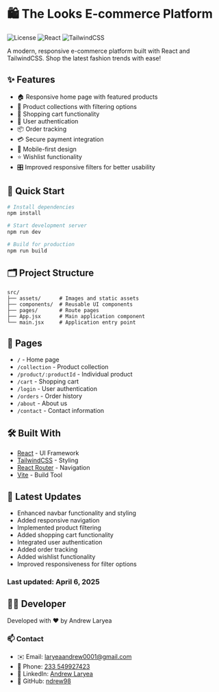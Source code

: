# 🛍️ The Looks E-commerce Platform

![License](https://img.shields.io/badge/license-MIT-blue.svg)
![React](https://img.shields.io/badge/React-18.2.0-61dafb.svg)
![TailwindCSS](https://img.shields.io/badge/TailwindCSS-3.0-38bdf8.svg)

A modern, responsive e-commerce platform built with React and TailwindCSS. Shop the latest fashion trends with ease!

## ✨ Features

- 🏠 Responsive home page with featured products
- 👕 Product collections with filtering options
- 🛒 Shopping cart functionality
- 👤 User authentication
- 📦 Order tracking
- 💳 Secure payment integration
- 📱 Mobile-first design
- ⭐ Wishlist functionality
- 🎛️ Improved responsive filters for better usability

## 🚀 Quick Start

```bash
# Install dependencies
npm install

# Start development server
npm run dev

# Build for production
npm run build
```

## 🗂️ Project Structure

```plaintext
src/
├── assets/      # Images and static assets
├── components/  # Reusable UI components
├── pages/       # Route pages
├── App.jsx      # Main application component
└── main.jsx     # Application entry point
```

## 📱 Pages

- `/` - Home page
- `/collection` - Product collection
- `/product/:productId` - Individual product
- `/cart` - Shopping cart
- `/login` - User authentication
- `/orders` - Order history
- `/about` - About us
- `/contact` - Contact information

## 🛠️ Built With

- [React](https://reactjs.org/) - UI Framework
- [TailwindCSS](https://tailwindcss.com/) - Styling
- [React Router](https://reactrouter.com/) - Navigation
- [Vite](https://vitejs.dev/) - Build Tool

## 🔄 Latest Updates

- Enhanced navbar functionality and styling
- Added responsive navigation
- Implemented product filtering
- Added shopping cart functionality
- Integrated user authentication
- Added order tracking
- Added wishlist functionality
- Improved responsiveness for filter options

### Last updated: April 6, 2025

## 👨‍💻 Developer

Developed with ❤️ by Andrew Laryea

### 📫 Contact

- ✉️ Email: [laryeaandrew0001@gmail.com](mailto:laryeaandrew0001@gmail.com)
- 📱 Phone: [233 549927423](tel:+233549927423)
- 💼 LinkedIn: [Andrew Laryea](https://www.linkedin.com/in/andrew-laryea-341121282/)
- 🐙 GitHub: [ndrew98](https://github.com/ndrew98)
